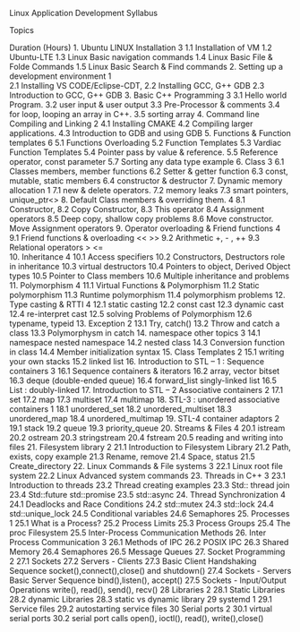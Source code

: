 Linux Application Development Syllabus

Topics

Duration                                            (Hours)
    1. Ubuntu LINUX Installation                    		3
        1.1 Installation of VM
        1.2 Ubuntu-LTE
        1.3 Linux Basic navigation commands
        1.4 Linux Basic File & Folde Commands
        1.5 Linux Basic Search & Find commands
    2. Setting up a development environment         1   
        2.1 Installing VS CODE/Eclipse-CDT, 
        2.2 Installing GCC, G++ GDB
        2.3 Introduction to GCC, G++ GDB
    3. Basic C++ Programming                        		3
        3.1 Hello world Program.
        3.2 user input & user output
        3.3 Pre-Processor & comments
        3.4 for loop, looping an array in C++.
        3.5 sorting array
    4. Command line Compiling and Linking           		2
        4.1 Installing CMAKE
        4.2 Compiling larger applications.
        4.3 Introduction to GDB and using GDB
    5. Functions & Function templates		               	6
	5.1 Functions Overloading 
        5.2 Function Templates
	5.3 Vardiac Function Templates
        5.4 Pointer pass by value & reference.
	5.5 Reference operator, const parameter	
	5.7 Sorting any data type example
    6. Class                 					3
        6.1 Classes members, member functions
        6.2 Setter & getter function
        6.3 const, mutable, static members
        6.4 constructor & destructor
    7. Dynamic memory allocation	        		1
        7.1 new & delete operators.
        7.2 memory leaks
        7.3 smart pointers, unique_ptr<>
    8. Default Class members & overriding them.		4
        8.1 Constructor, 
        8.2 Copy Constructor,
        8.3 This operator
        8.4 Assignment operators 
        8.5 Deep copy, shallow copy problems
        8.6 Move constructor. Move Assignment operators
    9. Operator overloading & Friend functions		4
        9.1  Friend functions & overloading << >>
        9.2  Arithmetic  +, - , ++
        9.3 Relational operators > <=  	
    10. Inheritance					            4
        10.1 Access specifiers
        10.2 Constructors, Destructors role in inheritance
        10.3 virtual destructors
        10.4 Pointers to object, Derived Object types
        10.5 Pointer to Class members
        10.6 Multiple inheritance and problems
    11. Polymorphism					            4
	11.1 Virtual Functions & Polymorphism
	11.2 Static polymorphism 
        11.3 Runtime polymorphism
        11.4 polymorphism problems
    12. Type casting & RTTI				            4
        12.1 static casting
        12.2 const cast
        12.3 dynamic cast
        12.4 re-interpret cast
        12.5 solving Problems of Polymorphism
        12.6 typename, typeid
    13. Exception					                2
        13.1 Try, catch()
        13.2 Throw and catch a class
        13.3 Polymorphysm in catch
    14. namespace other topics				        3
        14.1 namespace nested namespace
        14.2 nested class
        14.3 Conversion function in class
        14.4 Member initialization syntax
    15. Class Templates					            2
        15.1 writing your own stacks
        15.2 linked list
    16. Introduction to STL – 1 : Sequence containers	3
	16.1 Sequence containers & iterators
	16.2 array, vector bitset
	16.3 deque (double-ended queue)
        16.4 forward_list  singly-linked list
        16.5  List : doubly-linked 
    17. Introduction to STL – 2 Associative containers	2
	17.1 set
	17.2 map
	17.3 multiset
	17.4 multimap
    18. STL-3 : unordered associative containers 	    1
        18.1 unordered_set
        18.2 unordered_multiset
        18.3 unordered_map
        18.4 unordered_multimap
    19. STL-4 container adaptors 			            2
        19.1 stack
        19.2 queue
        19.3 priority_queue
    20. Streams & Files					                4
        20.1 istream
        20.2 ostream
        20.3 stringstream
        20.4 fstream
        20.5 reading and writing into files
    21. Filesystem library				                2
        21.1 Introduction to Filesystem Library
        21.2 Path, exists, copy example
        21.3 Rename, remove
        21.4 Space, status
        21.5 Create_directory
    22. Linux Commands & File systems			        3
        22.1 Linux root file system 
        22.2 Linux Advanced system commands
    23. Threads in C++					                3
        23.1 Introduction to threads
        23.2 Thread creating examples
        23.3 Std:: thread join
        23.4 Std::future std::promise
        23.5 std::async
    24. Thread Synchronization				            4
        24.1 Deadlocks and Race Conditions
        24.2 std::mutex 
        24.3 std::lock
        24.4 std::unique_lock
        24.5 Conditional variables 
        24.6 Semaphores
    25. Processes					                    1
        25.1 What is a Process?
        25.2 Process Limits
        25.3 Process Groups
        25.4 The proc Filesystem
        25.5 Inter-Process Communication Methods
    26. Inter Process Communication			            3
	26.1 Methods of IPC
        26.2 POSIX IPC
        26.3 Shared Memory
        26.4 Semaphores
        26.5 Message Queues
    27.  Socket Programming				                2
	27.1 Sockets 
        27.2 Servers - Clients
        27.3 Basic Client Handshaking Sequence
		socket(),connect(),close() and shutdown()
        27.4 Sockets - Servers
		Basic Server Sequence
		bind(),listen(), accept()
        27.5 Sockets - Input/Output Operations
		write(), read(), send(), recv()
    28 Libraries					                    2
    	28.1 Static Libraries 
        28.2 dynamic Libraries
        28.3 static vs dynamic library
    29 systemd                                          1
       29.1 Service files
       29.2 autostarting service files
    30 Serial ports                                     2
       30.1 virtual serial ports
       30.2 serial port calls
            open(), ioctl(), read(), write(),close()
    
